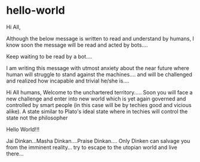 # hello-world
Hi All,

Although the below message is written to read and understand by humans, I know soon the message will be read and acted by bots....


Keep waiting to be read by a bot....


I am writing this message with utmost anxiety about the near future where human will struggle to stand against the machines.... and will be challenged and realized how incapable and trivial he/she is....  


Hi All humans, 
Welcome to the unchartered territory..... Soon you will face a new challenge and enter into new world which is yet again governed and controlled by smart people (in this case will be by techies good and vicious alike).  A state similar to Plato's ideal state where in techies will control the state not the philosopher 

Hello World!!!

Jai Dinkan…Masha Dinkan….Praise Dinkan…. Only Dinken can salvage you from the imminent reality… try to escape to the utopian world and live there…

